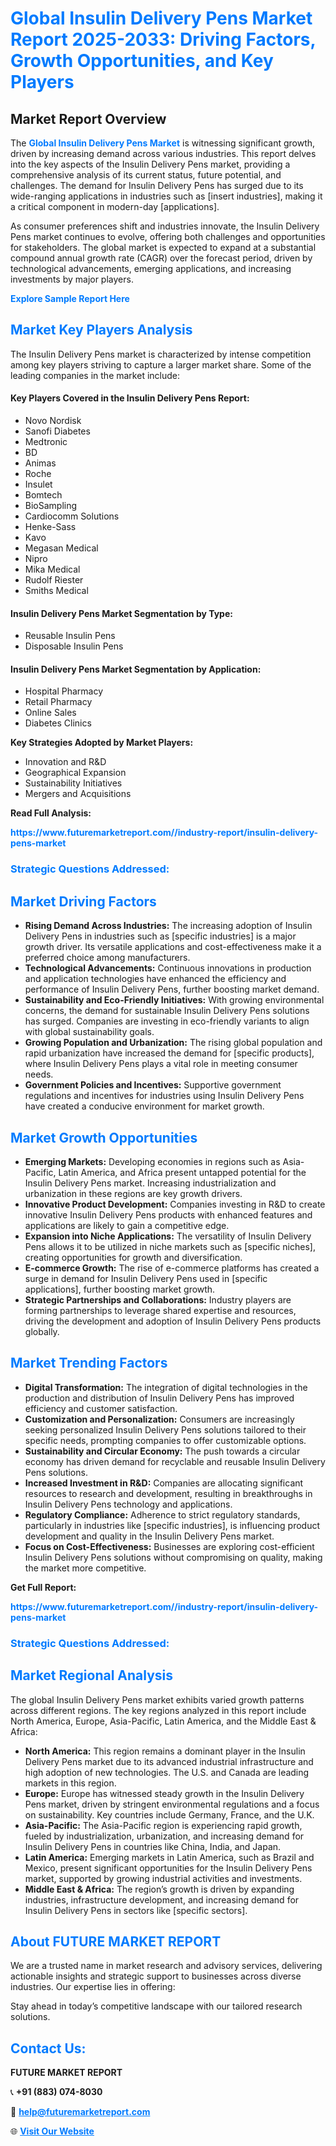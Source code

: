 <h1 style="color: #007BFF;">Global Insulin Delivery Pens Market Report 2025-2033: Driving Factors, Growth Opportunities, and Key Players</h1>

<section id="overview">
<h2>Market Report Overview</h2>
<p>The <a href="https://www.futuremarketreport.com//industry-report/insulin-delivery-pens-market" style="color: #007BFF; text-decoration: none;"><strong>Global Insulin Delivery Pens Market</strong></a> is witnessing significant growth, driven by increasing demand across various industries. This report delves into the key aspects of the Insulin Delivery Pens market, providing a comprehensive analysis of its current status, future potential, and challenges. The demand for Insulin Delivery Pens has surged due to its wide-ranging applications in industries such as [insert industries], making it a critical component in modern-day [applications].</p>
<p>As consumer preferences shift and industries innovate, the Insulin Delivery Pens market continues to evolve, offering both challenges and opportunities for stakeholders. The global market is expected to expand at a substantial compound annual growth rate (CAGR) over the forecast period, driven by technological advancements, emerging applications, and increasing investments by major players.</p>
</section>

<section id="overview">
<p><a href="https://www.futuremarketreport.com//request-sample/reportId=58000" style="color: #007BFF; text-decoration: none;"><strong>Explore Sample Report Here</strong></a></p>
</section>

<section id="key-players">
<h2 style="color: #007BFF;">Market Key Players Analysis</h2>
<p>The Insulin Delivery Pens market is characterized by intense competition among key players striving to capture a larger market share. Some of the leading companies in the market include:</p>
<h4>Key Players Covered in the Insulin Delivery Pens Report:</h4>
<ul><li>Novo Nordisk</li><li>Sanofi Diabetes</li><li>Medtronic</li><li>BD</li><li>Animas</li><li>Roche</li><li>Insulet</li><li>Bomtech</li><li>BioSampling</li><li>Cardiocomm Solutions</li><li>Henke-Sass</li><li>Kavo</li><li>Megasan Medical</li><li>Nipro</li><li>Mika Medical</li><li>Rudolf Riester</li><li>Smiths Medical</li></ul>
<h4>Insulin Delivery Pens Market Segmentation by Type:</h4>
<ul><li>Reusable Insulin Pens</li><li>Disposable Insulin Pens</li></ul>

<h4>Insulin Delivery Pens Market Segmentation by Application:</h4>
<ul><li>Hospital Pharmacy</li><li>Retail Pharmacy</li><li>Online Sales</li><li>Diabetes Clinics</li></ul>
<p><strong>Key Strategies Adopted by Market Players:</strong></p>
<ul>
<li>Innovation and R&D</li>
<li>Geographical Expansion</li>
<li>Sustainability Initiatives</li>
<li>Mergers and Acquisitions</li>
</ul>
</section>

<section>
<p><strong>Read Full Analysis: </strong></p><a href="https://www.futuremarketreport.com//industry-report/insulin-delivery-pens-market" style="color: #007BFF; text-decoration: none;"><strong>https://www.futuremarketreport.com//industry-report/insulin-delivery-pens-market</strong></a>
<h3 style="color: #007BFF;">Strategic Questions Addressed:</h3>
</section>

<section id="driving-factors">
<h2 style="color: #007BFF;">Market Driving Factors</h2>
<ul>
<li><strong>Rising Demand Across Industries:</strong> The increasing adoption of Insulin Delivery Pens in industries such as [specific industries] is a major growth driver. Its versatile applications and cost-effectiveness make it a preferred choice among manufacturers.</li>
<li><strong>Technological Advancements:</strong> Continuous innovations in production and application technologies have enhanced the efficiency and performance of Insulin Delivery Pens, further boosting market demand.</li>
<li><strong>Sustainability and Eco-Friendly Initiatives:</strong> With growing environmental concerns, the demand for sustainable Insulin Delivery Pens solutions has surged. Companies are investing in eco-friendly variants to align with global sustainability goals.</li>
<li><strong>Growing Population and Urbanization:</strong> The rising global population and rapid urbanization have increased the demand for [specific products], where Insulin Delivery Pens plays a vital role in meeting consumer needs.</li>
<li><strong>Government Policies and Incentives:</strong> Supportive government regulations and incentives for industries using Insulin Delivery Pens have created a conducive environment for market growth.</li>
</ul>
</section>

<section id="growth-opportunities">
<h2 style="color: #007BFF;">Market Growth Opportunities</h2>
<ul>
<li><strong>Emerging Markets:</strong> Developing economies in regions such as Asia-Pacific, Latin America, and Africa present untapped potential for the Insulin Delivery Pens market. Increasing industrialization and urbanization in these regions are key growth drivers.</li>
<li><strong>Innovative Product Development:</strong> Companies investing in R&D to create innovative Insulin Delivery Pens products with enhanced features and applications are likely to gain a competitive edge.</li>
<li><strong>Expansion into Niche Applications:</strong> The versatility of Insulin Delivery Pens allows it to be utilized in niche markets such as [specific niches], creating opportunities for growth and diversification.</li>
<li><strong>E-commerce Growth:</strong> The rise of e-commerce platforms has created a surge in demand for Insulin Delivery Pens used in [specific applications], further boosting market growth.</li>
<li><strong>Strategic Partnerships and Collaborations:</strong> Industry players are forming partnerships to leverage shared expertise and resources, driving the development and adoption of Insulin Delivery Pens products globally.</li>
</ul>
</section>

<section id="trending-factors">
<h2 style="color: #007BFF;">Market Trending Factors</h2>
<ul>
<li><strong>Digital Transformation:</strong> The integration of digital technologies in the production and distribution of Insulin Delivery Pens has improved efficiency and customer satisfaction.</li>
<li><strong>Customization and Personalization:</strong> Consumers are increasingly seeking personalized Insulin Delivery Pens solutions tailored to their specific needs, prompting companies to offer customizable options.</li>
<li><strong>Sustainability and Circular Economy:</strong> The push towards a circular economy has driven demand for recyclable and reusable Insulin Delivery Pens solutions.</li>
<li><strong>Increased Investment in R&D:</strong> Companies are allocating significant resources to research and development, resulting in breakthroughs in Insulin Delivery Pens technology and applications.</li>
<li><strong>Regulatory Compliance:</strong> Adherence to strict regulatory standards, particularly in industries like [specific industries], is influencing product development and quality in the Insulin Delivery Pens market.</li>
<li><strong>Focus on Cost-Effectiveness:</strong> Businesses are exploring cost-efficient Insulin Delivery Pens solutions without compromising on quality, making the market more competitive.</li>
</ul>
</section>

<section>
<p><strong>Get Full Report: </strong></p><a href="https://www.futuremarketreport.com//industry-report/insulin-delivery-pens-market" style="color: #007BFF; text-decoration: none;"><strong>https://www.futuremarketreport.com//industry-report/insulin-delivery-pens-market</strong></a>
<h3 style="color: #007BFF;">Strategic Questions Addressed:</h3>
</section>


<section id="regional-analysis">
<h2 style="color: #007BFF;">Market Regional Analysis</h2>
<p>The global Insulin Delivery Pens market exhibits varied growth patterns across different regions. The key regions analyzed in this report include North America, Europe, Asia-Pacific, Latin America, and the Middle East & Africa:</p>
<ul>
<li><strong>North America:</strong> This region remains a dominant player in the Insulin Delivery Pens market due to its advanced industrial infrastructure and high adoption of new technologies. The U.S. and Canada are leading markets in this region.</li>
<li><strong>Europe:</strong> Europe has witnessed steady growth in the Insulin Delivery Pens market, driven by stringent environmental regulations and a focus on sustainability. Key countries include Germany, France, and the U.K.</li>
<li><strong>Asia-Pacific:</strong> The Asia-Pacific region is experiencing rapid growth, fueled by industrialization, urbanization, and increasing demand for Insulin Delivery Pens in countries like China, India, and Japan.</li>
<li><strong>Latin America:</strong> Emerging markets in Latin America, such as Brazil and Mexico, present significant opportunities for the Insulin Delivery Pens market, supported by growing industrial activities and investments.</li>
<li><strong>Middle East & Africa:</strong> The region’s growth is driven by expanding industries, infrastructure development, and increasing demand for Insulin Delivery Pens in sectors like [specific sectors].</li>
</ul>
</section>

<footer>
<h2 style="color: #007BFF;">About FUTURE MARKET REPORT</h2>
<p>We are a trusted name in market research and advisory services, delivering actionable insights and strategic support to businesses across diverse industries. Our expertise lies in offering:</p>

<p>Stay ahead in today’s competitive landscape with our tailored research solutions.</p>

<h2 style="color: #007BFF;">Contact Us:</h2>
<p><strong>FUTURE MARKET REPORT</strong></p>
<p>📞 <strong>+91 (883) 074-8030</strong></p>
<p>📧 <strong><a href="mailto:help@futuremarketreport.com" style="color: #007BFF;">help@futuremarketreport.com</a></strong></p>
<p>🌐 <strong><a href="https://www.futuremarketreport.com/" style="color: #007BFF;">Visit Our Website</a></strong></p>
</footer>